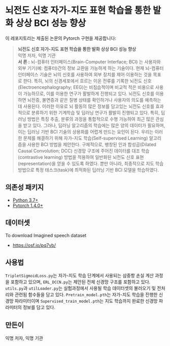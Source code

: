 # 뇌전도 신호 자가-지도 표현 학습을 통한 발화 상상 BCI 성능 향상

이 레포지토리는 제출된 논문의 Pytorch 구현을 제공합니다:
> **뇌전도 신호 자가-지도 표현 학습을 통한 발화 상상 BCI 성능 향상**<br>
> 익명 저자, 익명 기관<br>
> **서 론 :** 뇌-컴퓨터 인터페이스(Brain-Computer Interface; BCI) 는 사용자와 외부 기기(예: 컴퓨터)간의 정보 교환을 가능하게 하는 기술이다. 현재 뇌-컴퓨터 인터페이스 기술은 뇌의 신호를 사용하여 외부 장치를 제어∙이용하는 것을 목표로 한다. 특히, 뇌의 신경세포에서 흐르는 이온 전류를 기록한 뇌전도 신호(Electroencephalography; EEG)는 비침습적이며 비교적 적은 비용으로 사용이 가능하므로, 이를 이용한 연구가 활발하게 진행되고 있다. 뇌전도 신호를 이용하면 뇌전증, 불면증과 같은 질병 상태를 확인하거나 사용자의 의도를 예측하는데 사용된다.
  이러한 이유로 뇌 활동의 많은 정보를 담고있는 뇌전도 신호를 효과적으로 분류하기 위한 기계학습 및 딥러닝 연구가 활발히 진행되고 있다. 특히, 딥러닝 방법은 특징 추출, 분류의 과정을 통합적으로 수행 가능하여 최근 많은 관심을 받고 있다. 그러나,  딥러닝 알고리즘의 학습에는 많은 양의 데이터가 필요하며, 이는 딥러닝 기반 BCI 기술의 상용화를 어렵게 만드는 요인이 된다.
  우리는 이러한 문제를 해결하기 위해 자가-지도 학습(Self-supervised Learning) 알고리즘을 사용한 BCI 방법을 제안한다. 구체적으로, 팽창된 인과 합성곱(Dilated Causal Convolution; DCC) 신경망 구조에 주어진 데이터를 대조 학습(contrastive learning) 방법을 적용하여 일반화된 뇌전도 신호 표현(representation)을 얻을 수 있도록 하였다. 뿐만 아니라, 최종적으로 지도 학습 방법으로 특정 태스크(task)에 최적화된 딥러닝 기반 BCI 모델을 학습하였다.

## 의존성 패키지
* [Python 3.7+](https://www.continuum.io/downloads)
* [Pytorch 1.4.0+](https://pytorch.org//)

## 데이터셋
To download Imagined speech dataset
* https://osf.io/pq7vb/

## 사용법
`TripletSigmoidLoss.py`는 자가-지도 학습 단계에서 사용되는 삼중항 손실 계산 과정을 포함하고 있으며, `ERL_DCCN.py`는 제안된 전체 신경망 구조를 포함하고 있다. `utils.py`과 `utilLoader.py`는 실험과정에서 사용될 학습 데이터셋의 불러오기 및 전처리와 관련됨 함수들을 담고 있다. `Pretrain_model.pth`는 자가-지도 학습을 진행한 신경망 파라미터이며 `Supervised_train_model.pth`는 지도 학습까지 완료한 신경망 파라미터의 정보를 담고 있다.

## 만든이
익명 저자, 익명 기관
